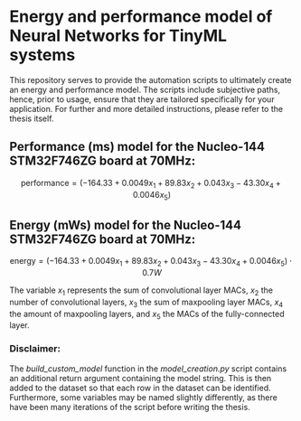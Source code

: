 # Energy and performance model of Neural Networks for TinyML systems

This repository serves to provide the automation scripts to ultimately create an energy and performance model.
The scripts include subjective paths, hence, prior to usage, ensure that they are tailored specifically for your application.
For further and more detailed instructions, please refer to the thesis itself.


## Performance (ms) model for the Nucleo-144 STM32F746ZG board at 70MHz:

$$\mathrm{performance} = (-164.33 + 0.0049x_1+ 89.83x_2 + 0.043x_3 - 43.30x_4 + 0.0046x_5)$$


## Energy (mWs) model for the Nucleo-144 STM32F746ZG board at 70MHz:
$$\mathrm{energy} = (-164.33 + 0.0049x_1+ 89.83x_2 + 0.043x_3 - 43.30x_4 + 0.0046x_5) \cdot 0.7W$$

The variable $x_1$ represents the sum of convolutional layer MACs, $x_2$ the number of convolutional layers, $x_3$ the sum of maxpooling layer MACs, $x_4$ the amount of maxpooling layers, and $x_5$ the MACs of the fully-connected layer.


### Disclaimer:
The *build_custom_model* function in the *model_creation.py* script contains an additional return argument containing the model string. This is then added to the dataset so that each row in the dataset can be identified.
Furthermore, some variables may be named slightly differently, as there have been many iterations of the script before writing the thesis.

